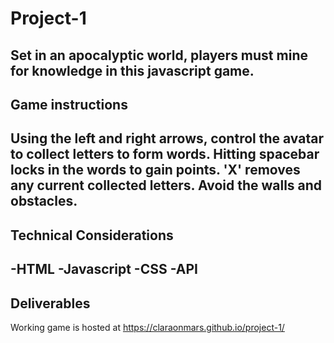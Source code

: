 # Project-1
Set in an apocalyptic world, players must mine for knowledge in this javascript game.
---
## Game instructions
Using the left and right arrows, control the avatar to collect letters to form words.
Hitting spacebar locks in the words to gain points. 
'X' removes any current collected letters.
Avoid the walls and obstacles.
---
## Technical Considerations
-HTML
-Javascript
-CSS
-API
---
## Deliverables
Working game is hosted at https://claraonmars.github.io/project-1/
